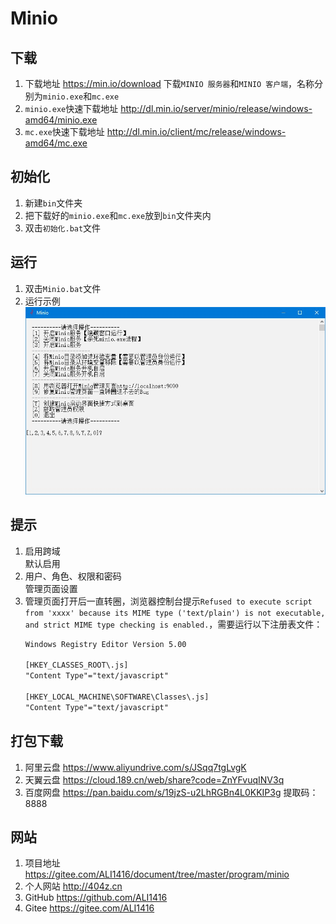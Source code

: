 # Minio

## 下载
1. 下载地址 https://min.io/download 下载`MINIO 服务器`和`MINIO 客户端`，名称分别为`minio.exe`和`mc.exe`
2. `minio.exe`快速下载地址 http://dl.min.io/server/minio/release/windows-amd64/minio.exe
3. `mc.exe`快速下载地址 http://dl.min.io/client/mc/release/windows-amd64/mc.exe

## 初始化
1. 新建`bin`文件夹
2. 把下载好的`minio.exe`和`mc.exe`放到`bin`文件夹内
3. 双击`初始化.bat`文件

## 运行
1. 双击`Minio.bat`文件
2. 运行示例  
![运行示例](img/运行示例.jpg)

## 提示
1. 启用跨域  
   默认启用
2. 用户、角色、权限和密码  
   管理页面设置
3. 管理页面打开后一直转圈，浏览器控制台提示`Refused to execute script from 'xxxx' because its MIME type ('text/plain') is not executable, and strict MIME type checking is enabled.`，需要运行以下注册表文件：
   ```txt
   Windows Registry Editor Version 5.00

   [HKEY_CLASSES_ROOT\.js]
   "Content Type"="text/javascript"

   [HKEY_LOCAL_MACHINE\SOFTWARE\Classes\.js]
   "Content Type"="text/javascript"
   ```

## 打包下载
1. 阿里云盘 https://www.aliyundrive.com/s/JSqq7tgLvgK
2. 天翼云盘 https://cloud.189.cn/web/share?code=ZnYFvuqINV3q
3. 百度网盘 https://pan.baidu.com/s/19jzS-u2LhRGBn4L0KKIP3g 提取码：8888

## 网站
1. 项目地址 https://gitee.com/ALI1416/document/tree/master/program/minio
2. 个人网站 http://404z.cn
3. GitHub https://github.com/ALI1416
4. Gitee https://gitee.com/ALI1416
